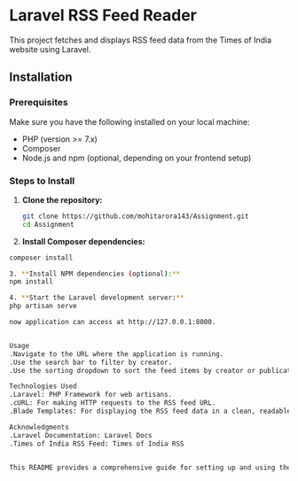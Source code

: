 # Laravel RSS Feed Reader

This project fetches and displays RSS feed data from the Times of India website using Laravel.

## Installation

### Prerequisites

Make sure you have the following installed on your local machine:

- PHP (version >= 7.x)
- Composer
- Node.js and npm (optional, depending on your frontend setup)

### Steps to Install

1. **Clone the repository:**

   ```bash
   git clone https://github.com/mohitarora143/Assignment.git
   cd Assignment

2. **Install Composer dependencies:**
  ```bash
composer install

3. **Install NPM dependencies (optional):**
npm install

4. **Start the Laravel development server:**
php artisan serve

 now application can access at http://127.0.0.1:8000.


Usage
.Navigate to the URL where the application is running.
.Use the search bar to filter by creator.
.Use the sorting dropdown to sort the feed items by creator or publication date.

Technologies Used
.Laravel: PHP Framework for web artisans.
.cURL: For making HTTP requests to the RSS feed URL.
.Blade Templates: For displaying the RSS feed data in a clean, readable format.

Acknowledgments
.Laravel Documentation: Laravel Docs
.Times of India RSS Feed: Times of India RSS


This README provides a comprehensive guide for setting up and using the Laravel RSS Feed Reader project. It includes prerequisites, installation steps, usage instructions, and acknowledgments. Adjustments can be made as needed!








    

